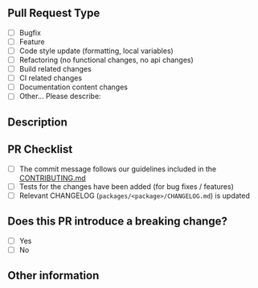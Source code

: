 <!--
    Thank you for proposing this Pull Request. We ask you first to follow this template to include the information needed for a more comprehensible review.
-->

## Pull Request Type
<!-- What kind of change does this PR introduce? Please check the one that applies to this PR using "x".  -->

- [ ] Bugfix
- [ ] Feature
- [ ] Code style update (formatting, local variables)
- [ ] Refactoring (no functional changes, no api changes)
- [ ] Build related changes
- [ ] CI related changes
- [ ] Documentation content changes
- [ ] Other... Please describe:

## Description

<!-- 
    Please include here a description of the Pull Request: what you are modifying, why you are proposing it, why is important..
    Feel free to link a relevant issue that might be affected by your updates.
-->

## PR Checklist

<!-- TODO: Include update for the CONTRIBUTING file up-to-date regarding information about the commit -->
- [ ] The commit message follows our guidelines included in the [CONTRIBUTING.md](../CONTRIBUTING.md#how-to-submit-a-pr)
- [ ] Tests for the changes have been added (for bug fixes / features)
- [ ] Relevant CHANGELOG (`packages/<package>/CHANGELOG.md`) is updated

## Does this PR introduce a breaking change?

- [ ] Yes
- [ ] No

<!-- If this PR contains a breaking change, please describe the impact and migration path for existing applications below. -->

## Other information

<!-- Use this space to include more information about your pull request. If you don't need to add anything, feel free to remove this section. -->
